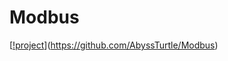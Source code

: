 # Modbus

[[!project](https://img.shields.io/badge/project%20style-modbus-brightgreen.svg?style=flat-square)](https://github.com/AbyssTurtle/Modbus)
